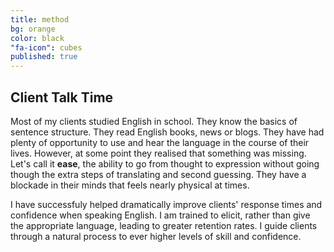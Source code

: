 ```yaml
---
title: method
bg: orange
color: black
"fa-icon": cubes
published: true
---
```



## Client Talk Time
Most of my clients studied English in school. They know the basics of sentence structure. They read English books, news or blogs. They have had plenty of opportunity to use and hear the language in the course of their lives. However, at some point they realised that something was missing. Let's call it **ease**, the ability to go from thought to expression without going though the extra steps of translating and second guessing. They have a blockade in their minds that feels nearly physical at times.  

I have successfuly helped dramatically improve clients' response times and confidence when speaking English. I am trained to elicit, rather than give the appropriate language, leading to greater retention rates. I guide clients through a natural process to ever higher levels of skill and confidence.
